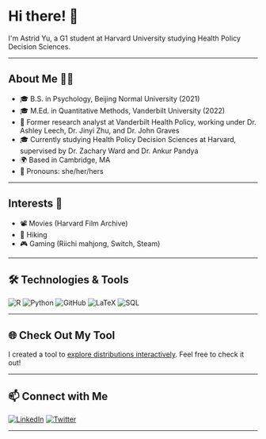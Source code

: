 # Hi there! 👋

I'm Astrid Yu, a G1 student at Harvard University studying Health Policy Decision Sciences. 

---

## About Me 🧑‍💻

- 🎓 B.S. in Psychology, Beijing Normal University (2021)
- 🎓 M.Ed. in Quantitative Methods, Vanderbilt University (2022)
- 🏢 Former research analyst at Vanderbilt Health Policy, working under Dr. Ashley Leech, Dr. Jinyi Zhu, and Dr. John Graves
- 🎓 Currently studying Health Policy Decision Sciences at Harvard, supervised by Dr. Zachary Ward and Dr. Ankur Pandya
- 🌍 Based in Cambridge, MA
- 👩 Pronouns: she/her/hers

---

## Interests 🌟

- 📽️ Movies (Harvard Film Archive)
- 🥾 Hiking
- 🎮 Gaming (Riichi mahjong, Switch, Steam)

---

## 🛠️ Technologies & Tools

![R](https://img.shields.io/badge/-R-276DC3?style=flat&logo=r&logoColor=white)
![Python](https://img.shields.io/badge/-Python-3776AB?style=flat&logo=python&logoColor=white)
![GitHub](https://img.shields.io/badge/-GitHub-181717?style=flat&logo=github&logoColor=white)
![LaTeX](https://img.shields.io/badge/-LaTeX-008080?style=flat&logo=latex&logoColor=white)
![SQL](https://img.shields.io/badge/-SQL-4479A1?style=flat&logo=sql&logoColor=white)

---

## 🌐 Check Out My Tool

I created a tool to [explore distributions interactively](http://yuhanxuan.shinyapps.io/shiny4dist). Feel free to check it out!

---

## 📫 Connect with Me

[![LinkedIn](https://img.shields.io/badge/-LinkedIn-0A66C2?style=flat&logo=linkedin&logoColor=white)](https://www.linkedin.com/in/hanxuan-yu)
[![Twitter](https://img.shields.io/badge/-Twitter-1DA1F2?style=flat&logo=twitter&logoColor=white)](https://x.com/hanxuan_yu)

---
